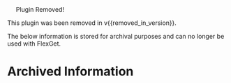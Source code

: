 <div class="alert alert-danger" role="alert"><span class="fa-lg glyphicon glyphicon-remove-circle"></span>&nbsp;&nbsp;&nbsp;&nbsp; <span class="fa-lg">Plugin Removed!</span>
</div>

This plugin was been removed in v{{removed_in_version}}.

The below information is stored for archival purposes and can no longer be used with FlexGet.

# Archived Information